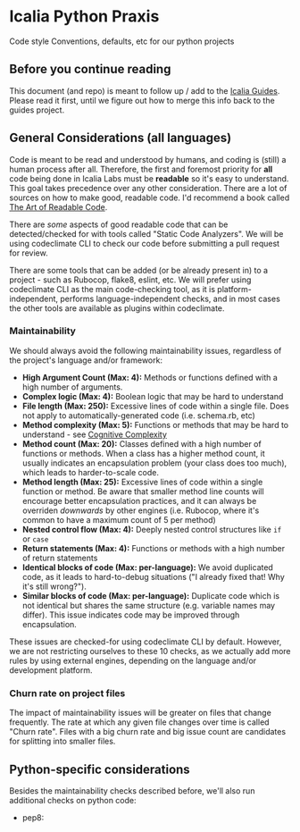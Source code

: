 # Icalia Python Praxis

Code style Conventions, defaults, etc for our python projects

## Before you continue reading

This document (and repo) is meant to follow up / add to the
[Icalia Guides](https://github.com/IcaliaLabs/guides). Please read it first,
until we figure out how to merge this info back to the guides project.

## General Considerations (all languages)

Code is meant to be read and understood by humans, and coding is (still) a human
process after all. Therefore, the first and foremost priority for **all** code
being done in Icalia Labs must be **readable** so it's easy to understand. This
goal takes precedence over any other consideration. There are a lot of sources
on how to make good, readable code. I'd recommend a book called
[The Art of Readable Code](https://www.amazon.com/dp/0596802293).

There are *some* aspects of good readable code that can be detected/checked for
with tools called "Static Code Analyzers". We will be using codeclimate CLI to
check our code before submitting a pull request for review.

There are some tools that can be added (or be already present in) to a project -
such as Rubocop, flake8, eslint, etc. We will prefer using codeclimate CLI as
the main code-checking tool, as it is platform-independent, performs
language-independent checks, and in most cases the other tools are available as
plugins within codeclimate.

### Maintainability

We should always avoid the following maintainability issues, regardless of the
project's language and/or framework:

* **High Argument Count (Max: 4):** Methods or functions defined with a high
  number of arguments.
* **Complex logic (Max: 4):** Boolean logic that may be hard to understand
* **File length (Max: 250):** Excessive lines of code within a single file. Does
  not apply to automatically-generated code (i.e. schema.rb, etc)
* **Method complexity (Max: 5):** Functions or methods that may be hard to
  understand - see [Cognitive Complexity](https://docs.codeclimate.com/docs/cognitive-complexity)
* **Method count (Max: 20):** Classes defined with a high number of functions or
  methods. When a class has a higher method count, it usually indicates an
  encapsulation problem (your class does too much), which leads to
  harder-to-scale code.
* **Method length (Max: 25):** Excessive lines of code within a single function
  or method. Be aware that smaller method line counts will encourage better
  encapsulation practices, and it can always be overriden *downwards* by other
  engines (i.e. Rubocop, where it's common to have a maximum count of 5 per
  method)
* **Nested control flow (Max: 4):** Deeply nested control structures like `if`
  or `case`
* **Return statements (Max: 4):** Functions or methods with a high number of
  return statements
* **Identical blocks of code (Max: per-language):** We avoid duplicated code, as
  it leads to hard-to-debug situations ("I already fixed that! Why it's still
  wrong?").
* **Similar blocks of code (Max: per-language):** Duplicate code which is not
  identical but shares the same structure (e.g. variable names may differ). This
  issue indicates code may be improved through encapsulation.

These issues are checked-for using codeclimate CLI by default. However, we are
not restricting ourselves to these 10 checks, as we actually add more rules by
using external engines, depending on the language and/or development platform.

### Churn rate on project files

The impact of maintainability issues will be greater on files that change
frequently. The rate at which any given file changes over time is called "Churn
rate". Files with a big churn rate and big issue count are candidates for
splitting into smaller files.

## Python-specific considerations

Besides the maintainability checks described before, we'll also run additional
checks on python code:

* pep8:
